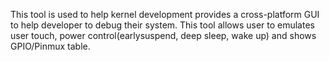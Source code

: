 This tool is used to help kernel development provides a cross-platform GUI to help developer to debug their system. This tool allows user to emulates user touch, power control(earlysuspend, deep sleep, wake up) and shows GPIO/Pinmux table. 
